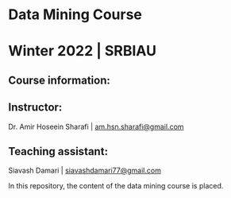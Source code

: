 # Data Mining Course
# Winter 2022 | SRBIAU
## Course information:
## Instructor:
Dr. Amir Hoseein Sharafi | am.hsn.sharafi@gmail.com
## Teaching assistant:
Siavash Damari | siavashdamari77@gmail.com

In this repository, the content of the data mining course is placed.
